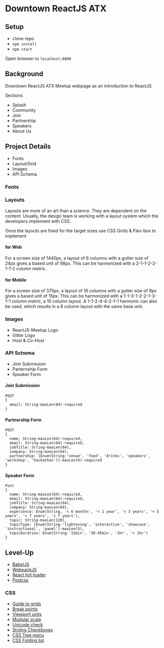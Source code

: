 # Downtown ReactJS ATX 

## Setup
* clone repo
* `npm install`
* `npm start`

Open browser to `localhost:8000`

## Background

Downtown ReactJS ATX Meetup webpage as an introduction to ReactJS.

Sections
* Splash
* Community
* Join
* Partnership
* Speakers
* About Us

## Project Details

* Fonts
* Layout/Grid
* Images
* API Schema

### Fonts

### Layouts

Layouts are more of an art than a science. They are dependent on the content. Usually, the design team is working with a layout system which the developers implement with CSS. 

Once the layouts are fixed for the target sizes use CSS Grids & Flex-box to implement

#### for Web

For a screen size of 1440px, a layout of 6 columns with a gutter size of 24px gives a based unit of 98px. This can be harmonized with a 2-1-1-2-2-1-1-2 column metric.

#### for Mobile

For a screen size of 375px, a layout of 16 columns with a gutter size of 9px gives a based unit of 15px. This can be harmonized with a 1-1-3-1-2-2-1-3-1-1 column metric, a 10 column layout. A 1-1-2-4-4-2-1-1 harmonic can also be used, which results in a 8 column layout with the same base unit.

### Images

* ReactJS-Meetup Logo
* Gitter Logo
* Host & Co-Host

### API Schema

* Join Submission
* Parternship Form
* Speaker Form

#### Join Submission
```
POST
{
  email: String-maxLen(64)-required
}
```

#### Partnership Form
```
POST
{
  name: String-maxLen(64)-required,
  email: String-maxLen(64)-required,
  jobTitle: String-maxLen(64),
  company: String-maxLen(64),
  partnership: [Enum(String-'venue', 'food', 'drinks', 'speakers', 'workshop', 'hackathon')]-maxLen(6)-required
}
```

#### Speaker Form
```
Post
{
  name: String-maxLen(64)-required,
  email: String-maxLen(64)-required,
  jobTitle: String-maxLen(64),
  company: String-maxLen(64),
  experience: Enum(String, '< 6 months', '< 1 year', '< 3 years', '< 5 years', '< 7 years', '> 7 years'),
  topic: String-maxLen(128),
  topicType: [Enum(String-'lightening', 'interactive', 'showcase', 'instructional', 'panel']-maxLen(5),
  topicDuration: Enum(String-'15min', '30-45min', '1hr', '> 1hr')
}
```

## Level-Up

* [BabelJS](https://babeljs.io/)
* [WebpackJS](https://webpack.js.org/)
* [React hot loader](https://github.com/gaearon/react-hot-loader)
* [Postcss](https://postcss.org/)

### CSS

* [Guide to grids](https://css-tricks.com/snippets/css/complete-guide-grid/)
* [Break points](https://getflywheel.com/layout/css-breakpoints-responsive-design-how-to)
* [Viewport units](https://css-tricks.com/fun-viewport-units/)
* [Modular scale](https://www.modularscale.com/?16&px&1.5)
* [Unicode check](https://www.htmlsymbols.xyz/unicode/U+2713)
* [Styling Checkboxes](https://dev.to/proticm/styling-html-checkboxes-is-super-easy-302o)
* [CSS Tree menu](https://www.thecssninja.com/css/css-tree-menu)
* [CSS Folding list](http://bradclicks.com/CSSplay/foldingList.html)
